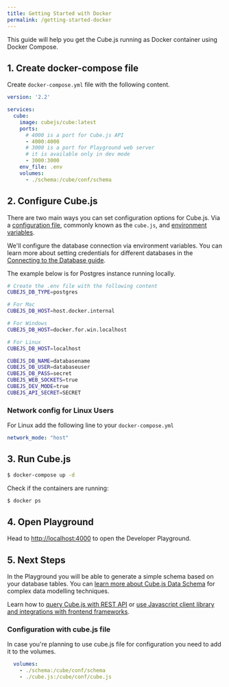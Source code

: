 ```yaml
---
title: Getting Started with Docker
permalink: /getting-started-docker
---
```


[link-connecting-to-the-database]: /connecting-to-the-database
[link-cubejs-schema]: /getting-started-cubejs-schema
[link-rest-api]: /rest-api
[link-frontend-introduction]: /frontend-introduction
[link-config]: /config
[link-env-vars]: /reference/environment-variables

This guide will help you get the Cube.js running as Docker container using Docker Compose. 

## 1. Create docker-compose file

Create `docker-compose.yml` file with the following content.

```yaml
version: '2.2'

services:
  cube:
    image: cubejs/cube:latest
    ports:
      # 4000 is a port for Cube.js API
      - 4000:4000
      # 3000 is a port for Playground web server
      # it is available only in dev mode
      - 3000:3000
    env_file: .env
    volumes:
      - ./schema:/cube/conf/schema
```

## 2. Configure Cube.js

There are two main ways you can set configuration options for Cube.js. Via a [configuration file][link-config], commonly known as the `cube.js`, and [environment variables][link-env-vars].

We'll configure the database connection via environment variables. You can learn more about setting credentials for different databases in the [Connecting to the Database guide][link-connecting-to-the-database].

The example below is for Postgres instance running locally. 

```bash
# Create the .env file with the following content
CUBEJS_DB_TYPE=postgres

# For Mac
CUBEJS_DB_HOST=host.docker.internal

# For Windows
CUBEJS_DB_HOST=docker.for.win.localhost

# For Linux
CUBEJS_DB_HOST=localhost

CUBEJS_DB_NAME=databasename
CUBEJS_DB_USER=databaseuser
CUBEJS_DB_PASS=secret
CUBEJS_WEB_SOCKETS=true
CUBEJS_DEV_MODE=true
CUBEJS_API_SECRET=SECRET
```

### Network config for Linux Users

For Linux add the following line to your `docker-compose.yml` 

```yaml
network_mode: "host"
```

## 3. Run Cube.js

```bash
$ docker-compose up -d
```

Check if the containers are running:

```bash
$ docker ps
```

## 4. Open Playground

Head to [http://localhost:4000](http://localhost:8080/console) to open the Developer Playground.

## 5. Next Steps

In the Playground you will be able to generate a simple schema based on your
database tables. You can [learn more about Cube.js Data Schema][link-cubejs-schema] for complex data
modelling techniques. 

Learn how to [query Cube.js with REST API][link-rest-api] or [use Javascript client library and
integrations with frontend frameworks][link-frontend-introduction].

### Configuration with cube.js file

In case you're planning to use cube.js file for configuration you need to add it
to the volumes.

```yaml
  volumes:
    - ./schema:/cube/conf/schema
    - ./cube.js:/cube/conf/cube.js
```


